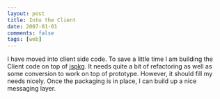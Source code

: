 ```yaml
---
layout: post
title: Into the Client
date: 2007-01-01
comments: false
tags: [web]
---
```


I have moved into client side code. To save a little time I am
building the Client code on top of
[jspkg](http://jspkg.sourceforge.net/). It needs quite a bit of
refactoring as well as some conversion to work on top of
prototype. However, it should fill my needs nicely. Once the packaging
is in place, I can build up a nice messaging layer.